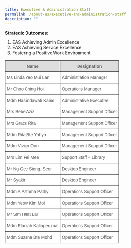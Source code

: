 ```yaml
---
title: Executive & Administration Staff
permalink: /about-us/executive-and-administration-staff
description: ""
---
```

**Strategic Outcomes:**  

1.  EAS Achieving Admin Excellence
2.  EAS Achieving Service Excellence
3.  Fostering a Positive Work Environment

<style type="text/css">
.tg  {border-collapse:collapse;border-spacing:0;}
.tg td{border-color:black;border-style:solid;border-width:1px;font-family:Arial, sans-serif;font-size:14px;
  overflow:hidden;padding:10px 5px;word-break:normal;}
.tg th{border-color:black;border-style:solid;border-width:1px;font-family:Arial, sans-serif;font-size:14px;
  font-weight:normal;overflow:hidden;padding:10px 5px;word-break:normal;}
.tg .tg-mzni{background-color:#FFF;color:#58595B;text-align:left;vertical-align:top}
.tg .tg-feqv{background-color:#DDD;color:#666;font-weight:bold;text-align:center;vertical-align:middle}
.tg .tg-vqji{background-color:#FFF;color:#58595B;text-align:left;vertical-align:middle}
</style>
<table class="tg">
<thead>
  <tr>
    <th class="tg-feqv"><span style="color:#666;background-color:#DDD">Name</span></th>
    <th class="tg-feqv"><span style="color:#666;background-color:#DDD">Designation</span></th>
  </tr>
</thead>
<tbody>
  <tr>
    <td class="tg-vqji">Ms Linda Yeo Mui Lan</td>
    <td class="tg-mzni">Administration Manager</td>
  </tr>
  <tr>
    <td class="tg-vqji">Mr Choo Ching Hoi</td>
    <td class="tg-vqji">Operations Manager</td>
  </tr>
  <tr>
    <td class="tg-vqji">Mdm Haslindawati Karim<br></td>
    <td class="tg-vqji">Administrative Executive</td>
  </tr>
  <tr>
    <td class="tg-mzni">Mrs Bebe Aziz </td>
    <td class="tg-mzni">Management Support Officer </td>
  </tr>
  <tr>
    <td class="tg-vqji">Mrs Grace Rita</td>
    <td class="tg-vqji">Management Support Officer</td>
  </tr>
  <tr>
    <td class="tg-mzni">Mdm Rita Bte Yahya </td>
    <td class="tg-vqji">Management Support Officer </td>
  </tr>
  <tr>
    <td class="tg-vqji">Mdm Vivian Oon</td>
    <td class="tg-vqji">Management Support Officer </td>
  </tr>
  <tr>
    <td class="tg-vqji">Mrs Lim Fei Mee</td>
    <td class="tg-vqji">Support Staff – Library</td>
  </tr>
  <tr>
    <td class="tg-vqji">Mr Ng Gee Siong, Seon</td>
    <td class="tg-vqji">Desktop Engineer</td>
  </tr>
  <tr>
    <td class="tg-mzni"><span style="font-weight:normal;color:#58595B">Mr Syakir</span></td>
    <td class="tg-vqji">Desktop Engineer</td>
  </tr>
  <tr>
    <td class="tg-vqji">Mdm A Pathma Pathy</td>
    <td class="tg-vqji">Operations Support Officer</td>
  </tr>
  <tr>
    <td class="tg-mzni">Mdm Yeow Kim Moi</td>
    <td class="tg-vqji">Operations Support Officer</td>
  </tr>
  <tr>
    <td class="tg-mzni">Mr Sim Huat Lai</td>
    <td class="tg-vqji">Operations Support Officer</td>
  </tr>
  <tr>
    <td class="tg-mzni">Mdm Elamah Kaliaperumal</td>
    <td class="tg-vqji">Operations Support Officer</td>
  </tr>
  <tr>
    <td class="tg-vqji">Mdm Suzana Bte Mohd</td>
    <td class="tg-vqji">Operations Support Officer</td>
  </tr>
</tbody>
</table>